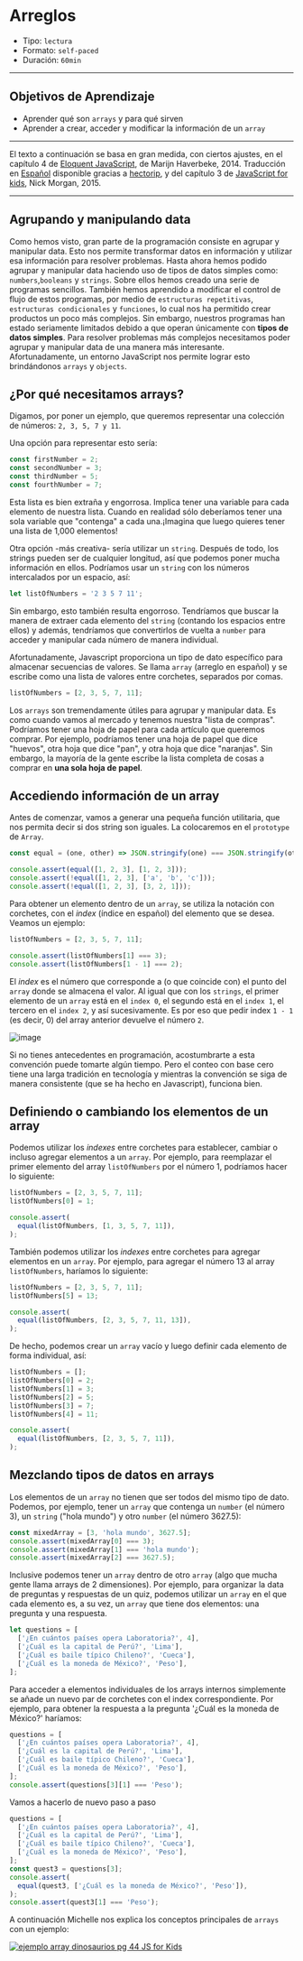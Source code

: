 # Arreglos

- Tipo: `lectura`
- Formato: `self-paced`
- Duración: `60min`

***

## Objetivos de Aprendizaje

- Aprender qué son `arrays` y para qué sirven
- Aprender a crear, acceder y modificar la información de un `array`

***

El texto a continuación se basa en gran medida, con ciertos ajustes, en el
capítulo 4 de [Eloquent JavaScript](http://eloquentjavascript.net/), de Marijn
Haverbeke, 2014. Traducción en [Español](http://hectorip.github.io/Eloquent-JavaScript-ES-online/chapters/01_values.html)
disponible gracias a [hectorip](http://hectorip.github.io), y del capítulo 3
de [JavaScript for kids](http://pepa.holla.cz/wp-content/uploads/2015/11/JavaScript-for-Kids.pdf),
Nick Morgan, 2015.

***

## Agrupando y manipulando data

Como hemos visto, gran parte de la programación consiste en agrupar y manipular
data. Esto nos permite transformar datos en información y utilizar esa información
para resolver problemas. Hasta ahora hemos podido agrupar y manipular data haciendo
uso de tipos de datos simples como: `numbers`,`booleans` y `strings`. Sobre ellos
hemos creado una serie de programas sencillos. También hemos aprendido a modificar
el control de flujo de estos programas, por medio de `estructuras repetitivas`,
`estructuras condicionales` y `funciones`, lo cual nos ha permitido crear productos
un poco más complejos. Sin embargo, nuestros programas han estado seriamente limitados
debido a que operan únicamente con **tipos de datos simples**. Para resolver problemas
más complejos necesitamos poder agrupar y manipular data de una manera más interesante.
Afortunadamente, un entorno JavaScript nos permite lograr esto brindándonos `arrays`
y `objects`.

## ¿Por qué necesitamos arrays?

Digamos, por poner un ejemplo, que queremos representar una colección de
números: `2, 3, 5, 7 y 11`.

Una opción para representar esto sería:

```js
const firstNumber = 2;
const secondNumber = 3;
const thirdNumber = 5;
const fourthNumber = 7;

```

Esta lista es bien extraña y engorrosa. Implica tener una variable para cada
elemento de nuestra lista. Cuando en realidad sólo deberíamos tener una sola
variable que "contenga" a cada una.¡Imagina que luego quieres tener una lista
de 1,000 elementos!

Otra opción -más creativa- sería utilizar un `string`. Después de todo, los
strings pueden ser de cualquier longitud, así que podemos poner mucha información
en ellos. Podríamos usar un `string` con los números intercalados por un
espacio, así:

```js
let listOfNumbers = '2 3 5 7 11';
```

Sin embargo, esto también resulta engorroso. Tendríamos que buscar la manera de
extraer cada elemento del `string` (contando los espacios entre ellos) y además,
tendríamos que convertirlos de vuelta a `number` para acceder y manipular cada
número de manera individual.

Afortunadamente, Javascript proporciona un tipo de dato específico para almacenar
secuencias de valores. Se llama `array` (arreglo en español) y se escribe como una
lista de valores entre corchetes, separados por comas.

```js
listOfNumbers = [2, 3, 5, 7, 11];

```

Los `arrays` son tremendamente útiles para agrupar y manipular data. Es como
cuando vamos al mercado y tenemos nuestra "lista de compras". Podríamos tener
una hoja de papel para cada artículo que queremos comprar. Por ejemplo, podríamos
tener una hoja de papel que dice "huevos", otra hoja que dice "pan", y otra hoja
que dice "naranjas". Sin embargo, la mayoría de la gente escribe la lista completa
de cosas a comprar en **una sola hoja de papel**.

## Accediendo información de un array

Antes de comenzar, vamos a generar una pequeña función utilitaria,
que nos permita decir si dos string son iguales. La colocaremos
en el `prototype` de `Array`.

```js
const equal = (one, other) => JSON.stringify(one) === JSON.stringify(other);

console.assert(equal([1, 2, 3], [1, 2, 3]));
console.assert(!equal([1, 2, 3], ['a', 'b', 'c']));
console.assert(!equal([1, 2, 3], [3, 2, 1]));

```

Para obtener un elemento dentro de un `array`, se utiliza la notación con corchetes,
con el _index_ (índice en español) del elemento que se desea. Veamos un ejemplo:

```js
listOfNumbers = [2, 3, 5, 7, 11];

console.assert(listOfNumbers[1] === 3);
console.assert(listOfNumbers[1 - 1] === 2);

```

El _index_ es el número que corresponde a (o que coincide con) el punto del `array`
donde se almacena el valor. Al igual que con los `strings`, el primer elemento
de un `array` está en el `index 0`, el segundo está en el `index 1`, el tercero
en el `index 2`, y así sucesivamente. Es por eso que pedir index `1 - 1`
(es decir, 0) del array anterior devuelve el número `2`.

![image](https://user-images.githubusercontent.com/211721/40194836-51eebf22-59d1-11e8-8de8-8b29feb3bbf7.png)

Si no tienes antecedentes en programación, acostumbrarte a esta convención puede
tomarte algún tiempo. Pero el conteo con base cero tiene una larga tradición en
tecnología y mientras la convención se siga de manera consistente (que se ha hecho
en Javascript), funciona bien.

## Definiendo o cambiando los elementos de un array

Podemos utilizar los _indexes_ entre corchetes para establecer, cambiar o incluso
agregar elementos a un `array`. Por ejemplo, para reemplazar el primer elemento del
array `listOfNumbers` por el número 1, podríamos hacer lo siguiente:

```js
listOfNumbers = [2, 3, 5, 7, 11];
listOfNumbers[0] = 1;

console.assert(
  equal(listOfNumbers, [1, 3, 5, 7, 11]),
);

```

También podemos utilizar los _indexes_ entre corchetes para agregar elementos en
un `array`. Por ejemplo, para agregar el número 13 al array `listOfNumbers`,
haríamos lo siguiente:

```js
listOfNumbers = [2, 3, 5, 7, 11];
listOfNumbers[5] = 13;

console.assert(
  equal(listOfNumbers, [2, 3, 5, 7, 11, 13]),
);

```

De hecho, podemos crear un `array` vacío y luego definir cada elemento de forma
individual, así:

```js
listOfNumbers = [];
listOfNumbers[0] = 2;
listOfNumbers[1] = 3;
listOfNumbers[2] = 5;
listOfNumbers[3] = 7;
listOfNumbers[4] = 11;

console.assert(
  equal(listOfNumbers, [2, 3, 5, 7, 11]),
);

```

## Mezclando tipos de datos en arrays

Los elementos de un `array` no tienen que ser todos del mismo tipo de dato.
Podemos, por ejemplo, tener un `array` que contenga un `number` (el número 3),
un `string` ("hola mundo") y otro `number` (el número 3627.5):

```js
const mixedArray = [3, 'hola mundo', 3627.5];
console.assert(mixedArray[0] === 3);
console.assert(mixedArray[1] === 'hola mundo');
console.assert(mixedArray[2] === 3627.5);

```

Inclusive podemos tener un `array` dentro de otro `array` (algo que mucha gente
llama arrays de 2 dimensiones). Por ejemplo, para organizar la data de preguntas
y respuestas de un quiz, podemos utilizar un `array` en el que cada elemento es,
a su vez, un `array` que tiene dos elementos: una pregunta y una respuesta.

```js
let questions = [
  ['¿En cuántos países opera Laboratoria?', 4],
  ['¿Cuál es la capital de Perú?', 'Lima'],
  ['¿Cuál es baile típico Chileno?', 'Cueca'],
  ['¿Cuál es la moneda de México?', 'Peso'],
];

```

Para acceder a elementos individuales de los arrays internos simplemente se añade
un nuevo par de corchetes con el index correspondiente. Por ejemplo, para obtener
la respuesta a la pregunta '¿Cuál es la moneda de México?' haríamos:

```js
questions = [
  ['¿En cuántos países opera Laboratoria?', 4],
  ['¿Cuál es la capital de Perú?', 'Lima'],
  ['¿Cuál es baile típico Chileno?', 'Cueca'],
  ['¿Cuál es la moneda de México?', 'Peso'],
];
console.assert(questions[3][1] === 'Peso');

```

Vamos a hacerlo de nuevo paso a paso

```js
questions = [
  ['¿En cuántos países opera Laboratoria?', 4],
  ['¿Cuál es la capital de Perú?', 'Lima'],
  ['¿Cuál es baile típico Chileno?', 'Cueca'],
  ['¿Cuál es la moneda de México?', 'Peso'],
];
const quest3 = questions[3];
console.assert(
  equal(quest3, ['¿Cuál es la moneda de México?', 'Peso']),
);
console.assert(quest3[1] === 'Peso');

```

A continuación Michelle nos explica los conceptos principales de `arrays` con un
ejemplo:

[![ejemplo array dinosaurios pg 44 JS for Kids](https://img.youtube.com/vi/-hLSzYr3z44/0.jpg)](https://www.youtube.com/watch?v=-hLSzYr3z44)

